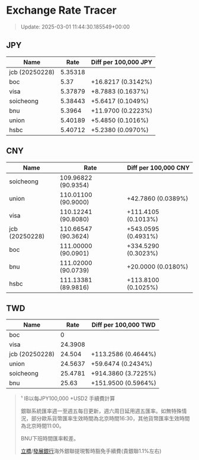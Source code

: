 # Exchange Rate Tracer

> Update: 2025-03-01 11:44:30.185549+00:00

## JPY

| Name           |    Rate | Diff per 100,000 JPY   |
|----------------|---------|------------------------|
| jcb (20250228) | 5.35318 |                        |
| boc            | 5.37    | +16.8217 (0.3142%)     |
| visa           | 5.37879 | +8.7883 (0.1637%)      |
| soicheong      | 5.38443 | +5.6417 (0.1049%)      |
| bnu            | 5.3964  | +11.9700 (0.2223%)     |
| union          | 5.40189 | +5.4850 (0.1016%)      |
| hsbc           | 5.40712 | +5.2380 (0.0970%)      |

## CNY

| Name           | Rate                | Diff per 100,000 CNY   |
|----------------|---------------------|------------------------|
| soicheong      | 109.96822	(90.9354) |                        |
| union          | 110.01100	(90.9000) | +42.7860 (0.0389%)     |
| visa           | 110.12241	(90.8080) | +111.4105 (0.1013%)    |
| jcb (20250228) | 110.66547	(90.3624) | +543.0595 (0.4931%)    |
| boc            | 111.00000	(90.0901) | +334.5290 (0.3023%)    |
| bnu            | 111.02000	(90.0739) | +20.0000 (0.0180%)     |
| hsbc           | 111.13381	(89.9816) | +113.8100 (0.1025%)    |

## TWD

| Name           |    Rate | Diff per 100,000 TWD   |
|----------------|---------|------------------------|
| boc            |  0      |                        |
| visa           | 24.3908 |                        |
| jcb (20250228) | 24.504  | +113.2586 (0.4644%)    |
| union          | 24.5637 | +59.6474 (0.2434%)     |
| soicheong      | 25.4781 | +914.3860 (3.7225%)    |
| bnu            | 25.63   | +151.9500 (0.5964%)    |


> ¹ IB以每JPY100,000 +USD2 手續費計算
>
> 銀聯系統匯率週一至週五每日更新，週六周日延用週五匯率。如無特殊情況，部分歐系貨幣匯率生效時間為北京時間16:30，其他貨幣匯率生效時間為北京時間11:00。
>
> BNU下班時間匯率較差。
>
> [立橋](https://www.wlbank.com.mo/uploads/ueditor/file/20181211/1544536513900230.pdf)/[發展銀行](https://www.mdb.com.mo/Service_Charges_20230728.pdf)海外銀聯提現暫時豁免手續費(貴銀聯1.1%左右)

